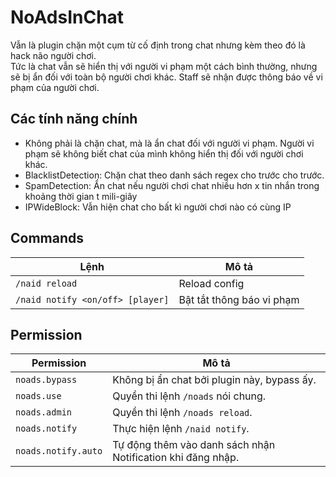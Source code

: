 # NoAdsInChat
Vẫn là plugin chặn một cụm từ cố định trong chat nhưng kèm theo đó là hack não người chơi.  
Tức là chat vẫn sẽ hiển thị với người vi phạm một cách bình thường, nhưng sẽ bị ẩn đối với toàn bộ người chơi khác. Staff sẽ nhận được thông báo về vi phạm của người chơi.

## Các tính năng chính
 - Không phải là chặn chat, mà là ẩn chat đối với người vi phạm. Người vi phạm sẽ không biết chat của mình không hiển thị đối với người chơi khác.
 - BlacklistDetection: Chặn chat theo danh sách regex cho trước cho trước.
 - SpamDetection: Ẩn chat nếu người chơi chat nhiều hơn x tin nhắn trong khoảng thời gian t mili-giây
 - IPWideBlock: Vẫn hiện chat cho bất kì người chơi nào có cùng IP

## Commands
|Lệnh|Mô tả|
|---|---|
|`/naid reload`|Reload config|
|`/naid notify <on/off> [player]`|Bật tắt thông báo vi phạm|

## Permission
|Permission|Mô tả|
|---|---|
|`noads.bypass`|Không bị ẩn chat bởi plugin này, bypass ấy.|
|`noads.use`|Quyền thi lệnh `/noads` nói chung.|
|`noads.admin`|Quyền thi lệnh `/noads reload`.|
|`noads.notify`|Thực hiện lệnh `/naid notify`.|
|`noads.notify.auto`|Tự động thêm vào danh sách nhận Notification khi đăng nhập.|
